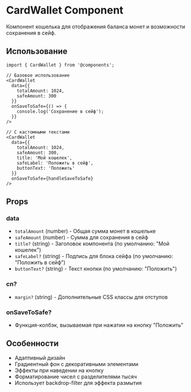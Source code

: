 # CardWallet Component

Компонент кошелька для отображения баланса монет и возможности сохранения в сейф.

## Использование

```tsx
import { CardWallet } from '@components';

// Базовое использование
<CardWallet 
  data={{
    totalAmount: 1024,
    safeAmount: 300
  }}
  onSaveToSafe={() => {
    console.log('Сохранение в сейф');
  }}
/>

// С кастомными текстами
<CardWallet 
  data={{
    totalAmount: 1024,
    safeAmount: 300,
    title: 'Мой кошелек',
    safeLabel: 'Положить в сейф',
    buttonText: 'Положить'
  }}
  onSaveToSafe={handleSaveToSafe}
/>
```

## Props

### data
- `totalAmount` (number) - Общая сумма монет в кошельке
- `safeAmount` (number) - Сумма для сохранения в сейф
- `title?` (string) - Заголовок компонента (по умолчанию: "Мой кошелек")
- `safeLabel?` (string) - Подпись для блока сейфа (по умолчанию: "Положить в сейф")
- `buttonText?` (string) - Текст кнопки (по умолчанию: "Положить")

### cn?
- `margin?` (string) - Дополнительные CSS классы для отступов

### onSaveToSafe?
- Функция-колбэк, вызываемая при нажатии на кнопку "Положить"

## Особенности

- Адаптивный дизайн
- Градиентный фон с декоративными элементами
- Эффекты при наведении на кнопку
- Форматирование чисел с разделителями тысяч
- Использует backdrop-filter для эффекта размытия
